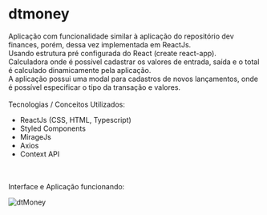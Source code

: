 # dtmoney

Aplicação com funcionalidade similar à aplicação do repositório dev finances, porém, dessa vez implementada em ReactJs.
<br>
Usando estrutura pré configurada do React (create react-app).
<br>
Calculadora onde é possível cadastrar os valores de entrada, saída e o total é calculado dinamicamente pela aplicação.
<br>
A aplicação possui uma modal para cadastros de novos lançamentos, onde é possível especificar o tipo da transação e valores.
<br>
<br>
Tecnologias / Conceitos Utilizados:
<br>
* ReactJs (CSS, HTML, Typescript)
* Styled Components
* MirageJs
* Axios
* Context API
<br>
<br>
Interface e Aplicação funcionando:
<br>

![dtMoney](https://user-images.githubusercontent.com/83955839/232121098-d26731a8-0cb2-486c-88a5-22bb151d7951.gif)

